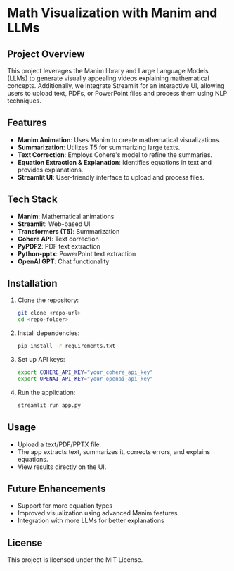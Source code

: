 # Math Visualization with Manim and LLMs

## Project Overview
This project leverages the Manim library and Large Language Models (LLMs) to generate visually appealing videos explaining mathematical concepts. Additionally, we integrate Streamlit for an interactive UI, allowing users to upload text, PDFs, or PowerPoint files and process them using NLP techniques.

## Features
- **Manim Animation**: Uses Manim to create mathematical visualizations.
- **Summarization**: Utilizes T5 for summarizing large texts.
- **Text Correction**: Employs Cohere's model to refine the summaries.
- **Equation Extraction & Explanation**: Identifies equations in text and provides explanations.
- **Streamlit UI**: User-friendly interface to upload and process files.

## Tech Stack
- **Manim**: Mathematical animations
- **Streamlit**: Web-based UI
- **Transformers (T5)**: Summarization
- **Cohere API**: Text correction
- **PyPDF2**: PDF text extraction
- **Python-pptx**: PowerPoint text extraction
- **OpenAI GPT**: Chat functionality

## Installation
1. Clone the repository:
   ```bash
   git clone <repo-url>
   cd <repo-folder>
   ```
2. Install dependencies:
   ```bash
   pip install -r requirements.txt
   ```
3. Set up API keys:
   ```bash
   export COHERE_API_KEY="your_cohere_api_key"
   export OPENAI_API_KEY="your_openai_api_key"
   ```
4. Run the application:
   ```bash
   streamlit run app.py
   ```

## Usage
- Upload a text/PDF/PPTX file.
- The app extracts text, summarizes it, corrects errors, and explains equations.
- View results directly on the UI.

## Future Enhancements
- Support for more equation types
- Improved visualization using advanced Manim features
- Integration with more LLMs for better explanations

## License
This project is licensed under the MIT License.

